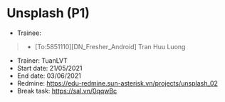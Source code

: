 # Unsplash (P1)
* Trainee:
> * [To:5851110][DN_Fresher_Android] Tran Huu Luong
* Trainer: TuanLVT
* Start date: 21/05/2021
* End date: 03/06/2021
* Redmine: https://edu-redmine.sun-asterisk.vn/projects/unsplash_02
* Break task: https://sal.vn/0qqwBc
